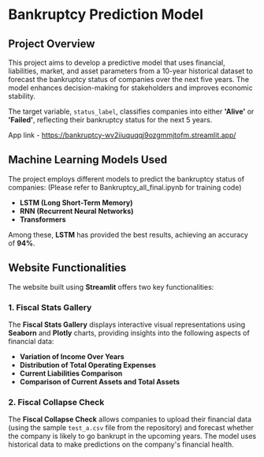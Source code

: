 # Bankruptcy Prediction Model

## Project Overview

This project aims to develop a predictive model that uses financial, liabilities, market, and asset parameters from a 10-year historical dataset to forecast the bankruptcy status of companies over the next five years. The model enhances decision-making for stakeholders and improves economic stability.

The target variable, `status_label`, classifies companies into either **'Alive'** or **'Failed'**, reflecting their bankruptcy status for the next 5 years.

App link - https://bankruptcy-wv2iiuquqqj9ozgmmjtofm.streamlit.app/

## Machine Learning Models Used

The project employs different models to predict the bankruptcy status of companies:
(Please refer to Bankruptcy_all_final.ipynb for training code)

- **LSTM (Long Short-Term Memory)**
- **RNN (Recurrent Neural Networks)**
- **Transformers**

Among these, **LSTM** has provided the best results, achieving an accuracy of **94%**.

## Website Functionalities

The website built using **Streamlit** offers two key functionalities:

### 1. **Fiscal Stats Gallery**
The **Fiscal Stats Gallery** displays interactive visual representations using **Seaborn** and **Plotly** charts, providing insights into the following aspects of financial data:
- **Variation of Income Over Years**
- **Distribution of Total Operating Expenses**
- **Current Liabilities Comparison**
- **Comparison of Current Assets and Total Assets**

### 2. **Fiscal Collapse Check**
The **Fiscal Collapse Check** allows companies to upload their financial data (using the sample `test_a.csv` file from the repository) and forecast whether the company is likely to go bankrupt in the upcoming years. The model uses historical data to make predictions on the company's financial health.


